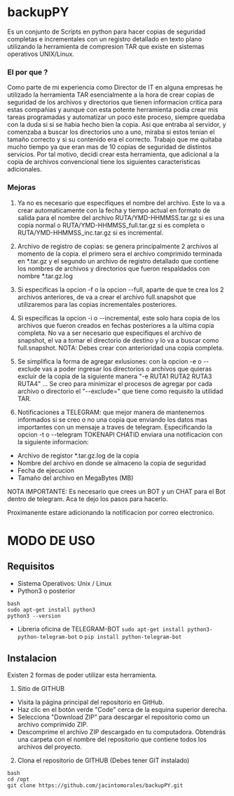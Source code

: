 # backupPY 

Es un conjunto de Scripts en python para hacer copias de seguridad completas e incrementales con un registro detallado en texto plano utilizando la herramienta de compresion TAR que existe en sistemas operativos UNIX/Linux.

### El por que ? 

Como parte de mi experiencia como Director de IT en alguna empresas he utilizado la herramienta TAR esencialmente a la hora de crear copias de seguridad de los archivos y directorios que tienen informacion critica para estas compañias y aunque con esta potente herramienta podia crear mis tareas programadas y automatizar un poco este proceso, siempre quedaba con la duda si si se habia hecho bien la copia. Asi que entraba al servidor, y comenzaba a buscar los directorios uno a uno, miraba si estos tenian el tamaño correcto y si su contenido era el correcto. Trabajo que me quitaba mucho tiempo ya que eran mas de 10 copias de seguridad de distintos servicios. Por tal motivo, decidi crear esta herramienta, que adicional a la copia de archivos convencional tiene los siguientes caracteristicas adicionales. 

### Mejoras

1) Ya no es necesario que especifiques el nombre del archivo. Este lo va a crear automaticamente con la fecha y tiempo actual en formato de salida para el nombre del archivo RUTA/YMD-HHMMSS.tar.gz si es una copia normal o RUTA/YMD-HHMMSS_full.tar.gz si es completa o RUTA/YMD-HHMMSS_inc.tar.gz si es incremental.

2) Archivo de registro de copias: se genera principalmente 2 archivos al momento de la copia. el primero sera el archivo comprimido terminada en *.tar.gz y el segundo un archivo de registro detallado que contiene los nombres de archivos y directorios que fueron respaldados con nombre *.tar.gz.log

3) Si especificas la opcion -f o la opcion --full, aparte de que te crea los 2 archivos anteriores, de va a crear el archivo full.snapshot que utilizaremos para las copias incrementales posteriores. 

4) Si especificas la opcion -i o --incremental, este solo hara copia de los archivos que fueron creados en fechas posteriores a la ultima copia completa. No va a ser necesario que especifiques el archivo de snapshot, el va a tomar el directorio de destino y lo va a buscar como full.snapshot. NOTA: Debes crear con anterioridad una copia completa. 

5) Se simplifica la forma de agregar exlusiones: con la opcion -e o --exclude vas a poder ingresar los directorios o archivos que quieras excluir de la copia de la siguiente manera "-e RUTA1 RUTA2 RUTA3 RUTA4" ... Se creo para minimizar el procesos de agregar por cada archivo o directorio el "--exclude=" que tiene como requisito la utilidad TAR.

6) Notificaciones a TELEGRAM: que mejor manera de mantenernos informados si se creo o no una copia que enviando los datos mas importantes con un mensaje a traves de telegram. Especificando la opcion -t o --telegram TOKENAPI CHATID enviara una notificacion con la siguiente informacion: 

- Archivo de registor *.tar.gz.log de la copia
- Nombre del archivo en donde se almaceno la copia de seguridad
- Fecha de ejecucion
- Tamaño del archivo en MegaBytes (MB)

NOTA IMPORTANTE: Es necesario que crees un BOT y un CHAT para el Bot dentro de telegram. Aca te dejo los pasos para hacerlo. 

Proximanente estare adicionando la notificacion por correo electronico.

# MODO DE USO

## Requisitos
- Sistema Operativos: Unix / Linux
- Python3 o posterior
```
bash
sudo apt-get install python3
python3 --version
```
- Libreria oficina de TELEGRAM-BOT
```sudo apt-get install python3-python-telegram-bot```
o 
```pip install python-telegram-bot```

## Instalacion
Existen 2 formas de poder utilizar esta herramienta. 

1) Sitio de GITHUB
- Visita la página principal del repositorio en GitHub.
- Haz clic en el botón verde "Code" cerca de la esquina superior derecha.
- Selecciona "Download ZIP" para descargar el repositorio como un archivo comprimido ZIP.
- Descomprime el archivo ZIP descargado en tu computadora. Obtendrás una carpeta con el nombre del repositorio que contiene todos los archivos del proyecto.

2) Clona el repositorio de GITHUB (Debes tener GIT instalado)
```
bash
cd /opt
git clone https://github.com/jacintomorales/backupPY.git
```





